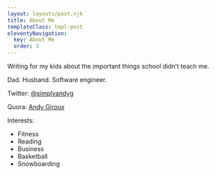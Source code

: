 ```yaml
---
layout: layouts/post.njk
title: About Me
templateClass: tmpl-post
eleventyNavigation:
  key: About Me
  order: 3
---
```


Writing for my kids about the important things school didn’t teach me.

Dad. Husband. Software engineer.

Twitter: [@simplyandyg](https://twitter.com/simplyandyg)

Quora: [Andy Giroux](https://www.quora.com/profile/Andy-Giroux)

Interests:
- Fitness
- Reading
- Business
- Basketball
- Snowboarding